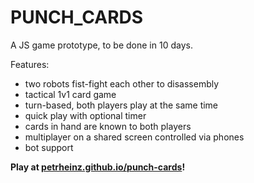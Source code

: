 # PUNCH_CARDS

A JS game prototype, to be done in 10 days.

Features:
- two robots fist-fight each other to disassembly
- tactical 1v1 card game
- turn-based, both players play at the same time
- quick play with optional timer
- cards in hand are known to both players
- multiplayer on a shared screen controlled via phones
- bot support

**Play at [petrheinz.github.io/punch-cards](https://petrheinz.github.io/punch-cards/)!**

